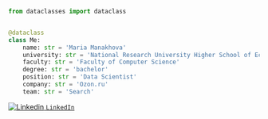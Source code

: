 ```python
from dataclasses import dataclass


@dataclass
class Me:
    name: str = 'Maria Manakhova'
    university: str = 'National Research University Higher School of Economics'
    faculty: str = 'Faculty of Computer Science'
    degree: str = 'bachelor'
    position: str = 'Data Scientist'
    company: str = 'Ozon.ru'
    team: str = 'Search'
```

[![Linkedin](https://i.stack.imgur.com/gVE0j.png) <code>LinkedIn</code>](https://www.linkedin.com/mmanakhova)

  
  

